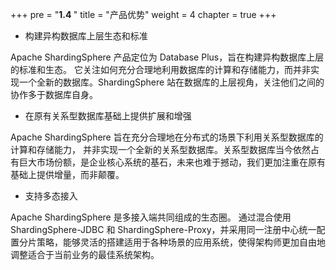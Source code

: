 +++
pre = "<b>1.4 </b>"
title = "产品优势"
weight = 4
chapter = true
+++

* 构建异构数据库上层生态和标准

Apache ShardingSphere 产品定位为 Database Plus，旨在构建异构数据库上层的标准和生态。 它关注如何充分合理地利用数据库的计算和存储能力，而并非实现一个全新的数据库。ShardingSphere 站在数据库的上层视角，关注他们之间的协作多于数据库自身。

* 在原有关系型数据库基础上提供扩展和增强

Apache ShardingSphere 旨在充分合理地在分布式的场景下利用关系型数据库的计算和存储能力， 并非实现一个全新的关系型数据库。关系型数据库当今依然占有巨大市场份额，是企业核心系统的基石，未来也难于撼动，我们更加注重在原有基础上提供增量，而非颠覆。

* 支持多态接入

Apache ShardingSphere 是多接入端共同组成的生态圈。 通过混合使用 ShardingSphere-JDBC 和 ShardingSphere-Proxy，并采用同一注册中心统一配置分片策略，能够灵活的搭建适用于各种场景的应用系统，使得架构师更加自由地调整适合于当前业务的最佳系统架构。
